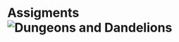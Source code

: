 # Assigments![Dungeons and Dandelions](https://github.com/user-attachments/assets/05e91039-fb9d-4e9d-8db2-82e039b643f2)
